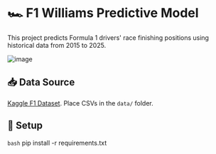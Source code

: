 # 🏎️ F1 Williams Predictive Model

This project predicts Formula 1 drivers' race finishing positions using historical data from 2015 to 2025.

![image](https://github.com/user-attachments/assets/10e8db0d-ec9e-4057-abc7-565356cc308e)




















## 📥 Data Source
[Kaggle F1 Dataset](https://www.kaggle.com/datasets/rohanrao/formula-1-world-championship-1950-2020). Place CSVs in the `data/` folder.

## 🚀 Setup

```bash```
pip install -r requirements.txt
